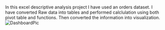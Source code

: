 In this excel descriptive analysis project I have used an orders dataset. I have converted Raw data into tables and performed calclulation using both pivot table and functions.
Then converted the information into visualization.
![DashboardPic](https://github.com/user-attachments/assets/4d0e7a1d-37ba-4ae8-8578-7af451951a23)
